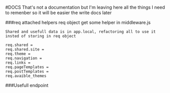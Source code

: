 #DOCS
That's not a documentation but I'm leaving here all the things I need to remenber so it will be easier the write docs later

###req attached helpers
req object get some helper in middleware.js

	Shared and usefull data is in app.local, refactoring all to use it insted of storing in req object
	
	req.shared = 
	req.shared.site = 
	req.theme = 
	req.navigation = 
	req.links = 
	req.pageTemplates = 
	req.postTemplates = 
	req.avaible_themes


###Usefull endpoint

